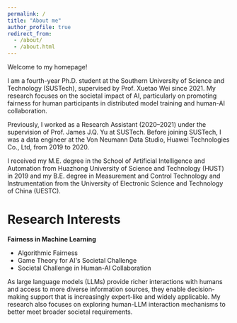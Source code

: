 ```yaml
---
permalink: /
title: "About me"
author_profile: true
redirect_from: 
  - /about/
  - /about.html
---
```


Welcome to my homepage!

I am a fourth-year Ph.D. student at the Southern University of Science and Technology (SUSTech), supervised by Prof. Xuetao Wei since 2021. My research focuses on the societal impact of AI, particularly on promoting fairness for human participants in distributed model training and human-AI collaboration.

Previously, I worked as a Research Assistant (2020–2021) under the supervision of Prof. James J.Q. Yu at SUSTech. Before joining SUSTech, I was a data engineer at the Von Neumann Data Studio, Huawei Technologies Co., Ltd, from 2019 to 2020.

I  received  my M.E. degree in the School of Artificial Intelligence and Automation from Huazhong University of Science and Technology (HUST) in 2019 and my B.E. degree in Measurement and Control Technology and Instrumentation from the University of Electronic Science and Technology of China (UESTC).

Research Interests
======
**Fairness in Machine Learning**
- Algorithmic Fairness
- Game Theory for AI's Societal Challenge
- Societal Challenge in Human-AI Collaboration

As large language models (LLMs) provide richer interactions with humans and access to more diverse information sources, they enable decision-making support that is increasingly expert-like and widely applicable. My research also focuses on exploring human-LLM interaction mechanisms to better meet broader societal requirements.


